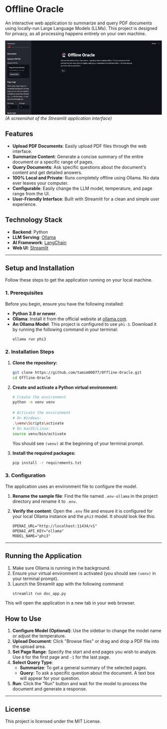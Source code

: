 # Offline Oracle

An interactive web application to summarize and query PDF documents using locally-run Large Language Models (LLMs). This project is designed for privacy, as all processing happens entirely on your own machine.

![Application Screenshot](screenshot.png)
*(A screenshot of the Streamlit application interface)*

## Features

- **Upload PDF Documents**: Easily upload PDF files through the web interface.
- **Summarize Content**: Generate a concise summary of the entire document or a specific range of pages.
- **Query Documents**: Ask specific questions about the document's content and get detailed answers.
- **100% Local and Private**: Runs completely offline using Ollama. No data ever leaves your computer.
- **Configurable**: Easily change the LLM model, temperature, and page range from the UI.
- **User-Friendly Interface**: Built with Streamlit for a clean and simple user experience.

## Technology Stack

- **Backend**: Python
- **LLM Serving**: [Ollama](https://ollama.com/)
- **AI Framework**: [LangChain](https://www.langchain.com/)
- **Web UI**: [Streamlit](https://streamlit.io/)

---

## Setup and Installation

Follow these steps to get the application running on your local machine.

### 1. Prerequisites

Before you begin, ensure you have the following installed:
- **Python 3.8 or newer**.
- **Ollama**: Install it from the official website at [ollama.com](https://ollama.com/).
- **An Ollama Model**: This project is configured to use `phi-3`. Download it by running the following command in your terminal:
  ```bash
  ollama run phi3
  ```

### 2. Installation Steps

1.  **Clone the repository:**
    ```bash
    git clone https://github.com/tamim00077/Offline-Oracle.git
    cd Offline-Oracle
    ```

2.  **Create and activate a Python virtual environment:**
    ```bash
    # Create the environment
    python -m venv venv

    # Activate the environment
    # On Windows:
    .\venv\Scripts\activate
    # On macOS/Linux:
    source venv/bin/activate
    ```
    You should see `(venv)` at the beginning of your terminal prompt.

3.  **Install the required packages:**
    ```bash
    pip install -r requirements.txt
    ```

### 3. Configuration

The application uses an environment file to configure the model.

1.  **Rename the sample file**: Find the file named `.env-ollama` in the project directory and rename it to `.env`.

2.  **Verify the content**: Open the `.env` file and ensure it is configured for your local Ollama instance and the `phi3` model. It should look like this:
    ```
    OPENAI_URL="http://localhost:11434/v1"
    OPENAI_API_KEY="ollama"
    MODEL_NAME="phi3"
    ```

---

## Running the Application

1.  Make sure Ollama is running in the background.
2.  Ensure your virtual environment is activated (you should see `(venv)` in your terminal prompt).
3.  Launch the Streamlit app with the following command:
    ```bash
    streamlit run doc_app.py
    ```
This will open the application in a new tab in your web browser.

## How to Use

1.  **Configure Model (Optional)**: Use the sidebar to change the model name or adjust the temperature.
2.  **Upload Document**: Click "Browse files" or drag and drop a PDF file into the upload area.
3.  **Set Page Range**: Specify the start and end pages you wish to analyze. Use `0` for the first page and `-1` for the last page.
4.  **Select Query Type**:
    - **Summarize**: To get a general summary of the selected pages.
    - **Query**: To ask a specific question about the document. A text box will appear for your question.
5.  **Run**: Click the "Run" button and wait for the model to process the document and generate a response.

---

## License

This project is licensed under the MIT License.